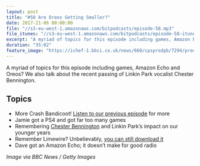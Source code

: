 ```yaml
---
layout: post
title: "#58 Are Oreos Getting Smaller?"
date: 2017-21-06 00:00:00
file: "//s3-eu-west-1.amazonaws.com/bitpodcasts/episode-58.mp3"
file_itunes: "//s3-eu-west-1.amazonaws.com/bitpodcasts/episode-58-itunes.m4a"
excerpt: "A myriad of topics for this episode including games, Amazon Echo and Oreos? We also talk about the recent passing of Linkin Park vocalist Chester Bennington."
duration: "35:02"
feature_image: "https://ichef-1.bbci.co.uk/news/660/cpsprodpb/7294/production/_97023392_tv040212163.jpg"
---
```


A myriad of topics for this episode including games, Amazon Echo and Oreos? We also talk about the recent passing of Linkin Park vocalist Chester Bennington.

## Topics
- More Crash Bandicoot! [Listen to our previous episode](https://bitpodcast.com/2017/07/06/episode-57/) for more
- Jamie got a PS4 and got far too many games
- Remembering [Chester Bennington](http://www.bbc.co.uk/news/world-us-canada-40676530) and Linkin Park’s impact on our younger years
- Remember Limewire? Unbelievably, [you can still download it](http://www.freelimewiredownload.net/)
- Dave got an Amazon Echo; it doesn’t make for good radio

_Image via BBC News / Getty Images_
